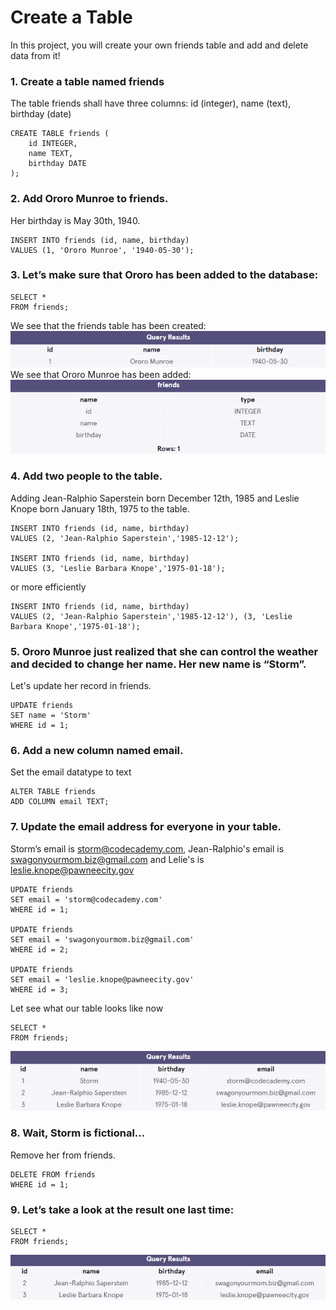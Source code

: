 # Create a Table
In this project, you will create your own friends table and add and delete data from it!

### 1. Create a table named friends 
The table friends shall have three columns: id (integer), name (text), birthday (date)
```
CREATE TABLE friends (
    id INTEGER,
    name TEXT,
    birthday DATE
);
```

### 2. Add Ororo Munroe to friends.

Her birthday is May 30th, 1940.
```
INSERT INTO friends (id, name, birthday)
VALUES (1, 'Ororo Munroe', '1940-05-30');
```

### 3. Let’s make sure that Ororo has been added to the database:
```
SELECT * 
FROM friends;
```

We see that the friends table has been created:
![alt text](images/create_a_table_1.png)
We see that Ororo Munroe has been added:
![alt text](images/create_a_table_2.png)

### 4. Add two people to the table.
Adding Jean-Ralphio Saperstein born December 12th, 1985 and Leslie Knope born January 18th, 1975 to the table.

```
INSERT INTO friends (id, name, birthday)
VALUES (2, 'Jean-Ralphio Saperstein','1985-12-12');

INSERT INTO friends (id, name, birthday)
VALUES (3, 'Leslie Barbara Knope','1975-01-18');
```
or more efficiently
```
INSERT INTO friends (id, name, birthday)
VALUES (2, 'Jean-Ralphio Saperstein','1985-12-12'), (3, 'Leslie Barbara Knope','1975-01-18');
```

### 5. Ororo Munroe just realized that she can control the weather and decided to change her name. Her new name is “Storm”.

Let's update her record in friends.
```
UPDATE friends
SET name = 'Storm'
WHERE id = 1;
```

### 6. Add a new column named email.
Set the email datatype to text
```
ALTER TABLE friends
ADD COLUMN email TEXT;
```

### 7. Update the email address for everyone in your table.
Storm’s email is storm@codecademy.com, Jean-Ralphio's email is swagonyourmom.biz@gmail.com and Lelie's is leslie.knope@pawneecity.gov
```
UPDATE friends
SET email = 'storm@codecademy.com'
WHERE id = 1;

UPDATE friends
SET email = 'swagonyourmom.biz@gmail.com'
WHERE id = 2;

UPDATE friends
SET email = 'leslie.knope@pawneecity.gov'
WHERE id = 3;
```
Let see what our table looks like now
```
SELECT *
FROM friends;
```
![alt text](images/create_a_table_3.png)

### 8. Wait, Storm is fictional… 
Remove her from friends.
```
DELETE FROM friends
WHERE id = 1;
```

### 9. Let’s take a look at the result one last time:
```
SELECT *
FROM friends;
```
![alt text](images/create_a_table_4.png)
